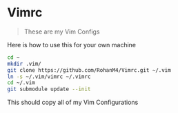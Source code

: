 # Vimrc

>These are my Vim Configs

Here is how to use this for your own machine
```bash
cd ~
mkdir .vim/
git clone https://github.com/RohanM4/Vimrc.git ~/.vim
ln -s ~/.vim/vimrc ~/.vimrc
cd ~/.vim
git submodule update --init
```

This should copy all of my Vim Configurations

